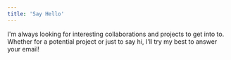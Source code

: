 ```yaml
---
title: 'Say Hello'
---
```


I'm always looking for interesting collaborations and projects to get into to. Whether for a potential project or just to say hi, I'll try my best to answer your email!
